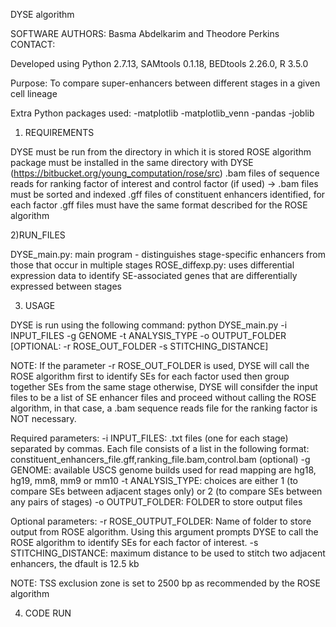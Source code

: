 DYSE algorithm

SOFTWARE AUTHORS: Basma Abdelkarim and Theodore Perkins
CONTACT:

Developed using Python 2.7.13, SAMtools 0.1.18, BEDtools 2.26.0, R 3.5.0

Purpose: To compare super-enhancers between different stages in a given cell lineage

Extra Python packages used:
-matplotlib
-matplotlib_venn
-pandas
-joblib

1) REQUIREMENTS

DYSE must be run from the directory in which it is stored
ROSE algorithm package must be installed in the same directory with DYSE
(https://bitbucket.org/young_computation/rose/src)
.bam files of sequence reads for ranking factor of interest and control factor (if used) -> .bam files must be sorted and indexed
.gff files of constituent enhancers identified, for each factor
.gff files must have the same format described for the ROSE algorithm

2)RUN_FILES

DYSE_main.py: main program - distinguishes stage-specific enhancers from those that occur in multiple stages
ROSE_diffexp.py: uses differential expression data to identify SE-associated genes that are differentially expressed between stages

3) USAGE

DYSE is run using the following command:
python DYSE_main.py -i INPUT_FILES -g GENOME -t ANALYSIS_TYPE -o OUTPUT_FOLDER [OPTIONAL: -r ROSE_OUT_FOLDER -s STITCHING_DISTANCE]

NOTE: If the parameter -r ROSE_OUT_FOLDER is used, DYSE will call the ROSE algorithm first to identify SEs for each factor used then group together SEs from the same stage
otherwise, DYSE will consifder the input files to be a list of SE enhancer files and proceed without calling the ROSE algorithm, in that case, a .bam sequence reads file for the ranking factor is NOT necessary.

Required parameters:
-i  INPUT_FILES: .txt files (one for each stage) separated by commas. Each file consists of a list in the following format:
constituent_enhancers_file.gff,ranking_file.bam,control.bam (optional)
-g  GENOME: available USCS genome builds used for read mapping are hg18, hg19, mm8, mm9 or mm10
-t  ANALYSIS_TYPE: choices are either 1 (to compare SEs between adjacent stages only) or 2 (to compare SEs between any pairs of stages)
-o  OUTPUT_FOLDER: FOLDER to store output files

Optional parameters:
-r  ROSE_OUTPUT_FOLDER: Name of folder to store output from ROSE algorithm. Using this argument prompts DYSE to call the ROSE algorithm to identify SEs for each factor of interest.
-s  STITCHING_DISTANCE: maximum distance to be used to stitch two adjacent enhancers, the dfault is 12.5 kb

NOTE: TSS exclusion zone is set to 2500 bp as recommended by the ROSE algorithm

4) CODE RUN


